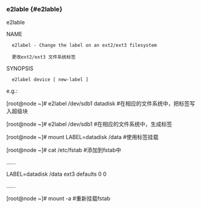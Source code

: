 ### e2lable {#e2lable}

e2lable

NAME

      e2label - Change the label on an ext2/ext3 filesystem

      更改ext2/ext3 文件系统标签

SYNOPSIS

      e2label device [ new-label ]

e.g.:

[root@node ~]# e2label /dev/sdb1 datadisk   #在相应的文件系统中，把标签写入超级块

[root@node ~]# e2label /dev/sdb1                   #在相应的文件系统中，生成标签

[root@node ~]# mount LABEL=datadisk /data  #使用标签挂载

[root@node ~]# cat /etc/fstab   #添加到fstab中

......

LABEL=datadisk          /data                   ext3    defaults        0 0

......

[root@node ~]# mount -a         #重新挂载fstab